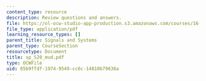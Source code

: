 ```yaml
---
content_type: resource
description: Review questions and answers.
file: https://ol-ocw-studio-app-production.s3.amazonaws.com/courses/16-01-unified-engineering-i-ii-iii-iv-fall-2005-spring-2006/85b9ffdf19749549cc6c14810b79636a_sp_S20_mud.pdf
file_type: application/pdf
learning_resource_types: []
parent_title: Signals and Systems
parent_type: CourseSection
resourcetype: Document
title: sp_S20_mud.pdf
type: OCWFile
uid: 85b9ffdf-1974-9549-cc6c-14810b79636a
---
```

